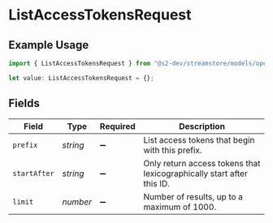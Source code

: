 # ListAccessTokensRequest

## Example Usage

```typescript
import { ListAccessTokensRequest } from "@s2-dev/streamstore/models/operations";

let value: ListAccessTokensRequest = {};
```

## Fields

| Field                                                                 | Type                                                                  | Required                                                              | Description                                                           |
| --------------------------------------------------------------------- | --------------------------------------------------------------------- | --------------------------------------------------------------------- | --------------------------------------------------------------------- |
| `prefix`                                                              | *string*                                                              | :heavy_minus_sign:                                                    | List access tokens that begin with this prefix.                       |
| `startAfter`                                                          | *string*                                                              | :heavy_minus_sign:                                                    | Only return access tokens that lexicographically start after this ID. |
| `limit`                                                               | *number*                                                              | :heavy_minus_sign:                                                    | Number of results, up to a maximum of 1000.                           |